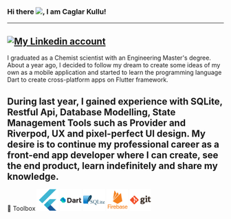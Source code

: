 
### Hi there <img src="https://raw.githubusercontent.com/MartinHeinz/MartinHeinz/master/wave.gif" width="30px">, I am Caglar Kullu!
---

[![My Linkedin account](https://img.shields.io/badge/LinkedIn-0077B5?style=for-the-badge&logo=linkedin&logoColor=white)](https://www.linkedin.com/in/caglar-kullu-b23085163/)
---
I graduated as a Chemist scientist with an Engineering Master's degree. About a year ago, I decided to follow my
dream to create some ideas of my own as a mobile application and started to learn the programming language Dart
to create cross-platform apps on Flutter framework.

During last year, I gained experience with SQLite, Restful Api, Database Modelling, State Management Tools such as Provider
and Riverpod, UX and pixel-perfect UI design. My desire is to continue my professional career as a front-end app
developer where I can create, see the end product, learn indefinitely and share my knowledge.
---
🧰 Toolbox
<img src="https://github.com/devicons/devicon/blob/master/icons/flutter/flutter-original.svg" alt="Flutter" width="50" height="50"/> <img src="https://github.com/devicons/devicon/blob/master/icons/dart/dart-original-wordmark.svg" alt="Dart" width="50" height="50"/> <img src="https://github.com/devicons/devicon/blob/master/icons/sqlite/sqlite-original-wordmark.svg" alt="SQlite" width="50" height="50"/> <img src="https://github.com/devicons/devicon/blob/master/icons/firebase/firebase-plain-wordmark.svg" alt="Firebase" width="50" height="50"/>
<img src="https://github.com/devicons/devicon/blob/master/icons/git/git-original-wordmark.svg" alt="Git" width="50" height="50"/>
<!--
**CaglarKullu/CaglarKullu** is a ✨ _special_ ✨ repository because its `README.md` (this file) appears on your GitHub profile.

Here are some ideas to get you started:

- 🔭 I’m currently working on ...
- 🌱 I’m currently learning ...
- 👯 I’m looking to collaborate on ...
- 🤔 I’m looking for help with ...
- 💬 Ask me about ...
- 📫 How to reach me: ...
- 😄 Pronouns: ...
- ⚡ Fun fact: ...
-->
